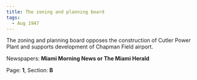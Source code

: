 ```yaml
---  
title: The zoning and planning board  
tags:  
  - Aug 1947  
---  
```

  
The zoning and planning board opposes the construction of Cutler Power Plant and supports development of Chapman Field airport.  
  
Newspapers: **Miami Morning News or The Miami Herald**  
  
Page: **1**, Section: **B** 
